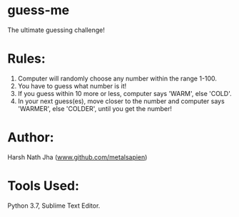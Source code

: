 # guess-me
The ultimate guessing challenge!
# Rules:
1. Computer will randomly choose any number within the range 1-100.
2. You have to guess what number is it!
3. If you guess within 10 more or less, computer says 'WARM', else 'COLD'.
4. In your next guess(es), move closer to the number and computer says 'WARMER', else 'COLDER', until you get the number!
# Author:
Harsh Nath Jha (www.github.com/metalsapien)
# Tools Used:
Python 3.7, Sublime Text Editor.
